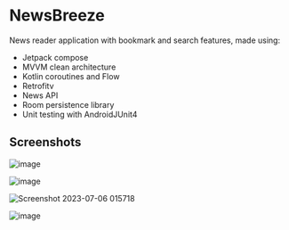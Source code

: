 
# NewsBreeze

News reader application with bookmark and search features, made using:
* Jetpack compose
* MVVM clean architecture
* Kotlin coroutines and Flow 
* Retrofitv
* News API 
* Room persistence library
* Unit testing with AndroidJUnit4



## Screenshots

![image](https://github.com/shuklansh/newsbreeze/assets/89148178/0904d367-f86c-413b-b82c-c890bed6ce97)

![image](https://github.com/shuklansh/newsbreeze/assets/89148178/653c4f70-0f34-484f-9699-6c0338c87a1a)

![Screenshot 2023-07-06 015718](https://github.com/shuklansh/newsbreeze/assets/89148178/394c560c-7c52-4af5-8eab-e987760920d9)

![image](https://github.com/shuklansh/newsbreeze/assets/89148178/a583142f-447d-4a84-86e8-d810e630f4b5)


